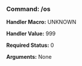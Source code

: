 ### Command: /os

**Handler Macro:** UNKNOWN

**Handler Value:** 999

**Required Status:** 0

**Arguments:**
None
